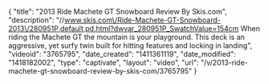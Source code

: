 {
    "title": "2013 Ride Machete GT Snowboard Review By Skis.com",
    "description": "\/\/www.skis.com\/Ride-Machete-GT-Snowboard-2013\/280951P,default,pd.html?dwvar_280951P_SwatchValue=154cm  When riding the Machete GT the mountain is your playground. This deck is an aggressive, yet surfy twin built for hitting features and locking in landing",
    "videoid": "3765795",
    "date_created": "1411361119",
    "date_modified": "1418182002",
    "type": "captivate",
    "layout": "video",
    "url": "\/v\/2013-ride-machete-gt-snowboard-review-by-skis-com\/3765795"
}